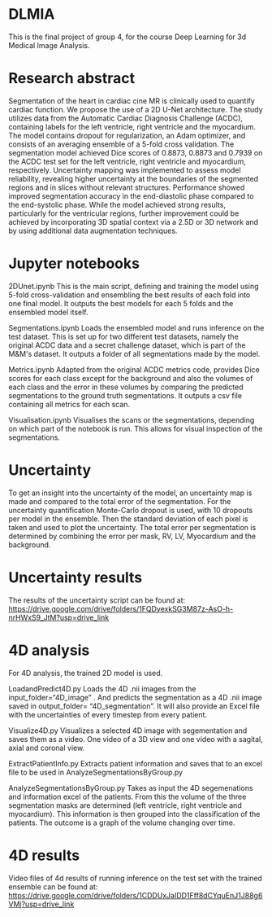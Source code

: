 # DLMIA
This is the final project of group 4, for the course Deep Learning for 3d Medical Image Analysis. 

# Research abstract
Segmentation of the heart in cardiac cine MR is clinically used to quantify cardiac function. We propose the use of a 2D U-Net architecture. The study utilizes data from the Automatic Cardiac Diagnosis Challenge (ACDC), containing labels for the left ventricle, right ventricle and the myocardium. The model contains dropout for regularization, an Adam optimizer, and consists of an averaging ensemble of a 5-fold cross validation. The segmentation model achieved Dice scores of 0.8873, 0.8873 and 0.7939 on the ACDC test set for the left ventricle, right ventricle and myocardium, respectively. Uncertainty mapping was implemented to assess model reliability, revealing higher uncertainty at the boundaries of the segmented regions and in slices without relevant structures. Performance showed improved segmentation accuracy in the end-diastolic phase compared to the end-systolic phase. While the model achieved strong results, particularly for the ventricular regions, further improvement could be achieved by incorporating 3D spatial context via a 2.5D or 3D network and by using additional data augmentation techniques. 

# Jupyter notebooks
2DUnet.ipynb
This is the main script, defining and training the model using 5-fold cross-validation and ensembling the best results of each fold into one final model. It outputs the best models for each 5 folds and the ensembled model itself.

Segmentations.ipynb
Loads the ensembled model and runs inference on the test dataset. This is set up for two different test datasets, namely the original ACDC data and a secret challenge dataset, which is part of the M&M's dataset. It outputs a folder of all segmentations made by the model.

Metrics.ipynb
Adapted from the original ACDC metrics code, provides Dice scores for each class except for the background and also the volumes of each class and the error in these volumes by comparing the predicted segmentations to the ground truth segmentations. It outputs a csv file containing all metrics for each scan.

Visualisation.ipynb
Visualises the scans or the segmentations, depending on which part of the notebook is run. This allows for visual inspection of the segmentations.

# Uncertainty
To get an insight into the uncertainty of the model, an uncertainty map is made and compared to the total error of the segmentation. For the uncertainty quantification Monte-Carlo dropout is used, with 10 dropouts per model in the ensemble. Then the standard deviation of each pixel is taken and used to plot the uncertainty. The total error per segmentation is determined by combining the error per mask, RV, LV, Myocardium and the background.

# Uncertainty results
The results of the uncertainty script can be found at: https://drive.google.com/drive/folders/1FQDyexkSG3M87z-AsO-h-nrHWxS9_JtM?usp=drive_link

# 4D analysis
For 4D analysis, the trained 2D model is used. 

LoadandPredict4D.py
Loads the 4D .nii images from the input_folder=“4D_image” . And predicts the segmentation as a 4D .nii image saved in output_folder= “4D_segmentation”. It will also provide an Excel file with the uncertainties of every timestep from every patient. 

Visualize4D.py
Visualizes a selected 4D image with segementation and saves them as a video. One video of a 3D view and one video with a sagital, axial and coronal view. 

ExtractPatientInfo.py
Extracts patient information and saves that to an excel file to be used in AnalyzeSegmentationsByGroup.py

AnalyzeSegmentationsByGroup.py
Takes as input the 4D segemenations and information excel of the patients. From this the volume of the three segmentation masks are determined (left ventricle, right ventricle and myocardium). This information is then grouped into the classification of the patients. 
The outcome is a graph of the volume changing over time. 

# 4D results
Video files of 4d results of running inference on the test set with the trained ensemble can be found at: https://drive.google.com/drive/folders/1CDDUxJaIDD1Fff8dCYquEnJ1J88g6VMj?usp=drive_link
